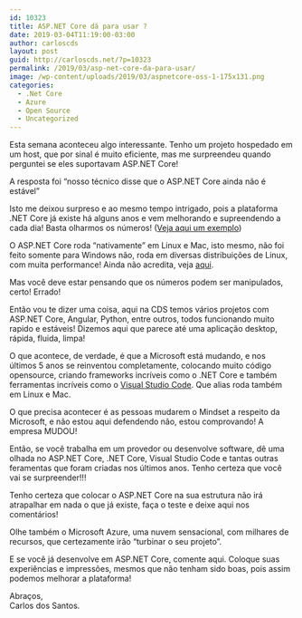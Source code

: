 ```yaml
---
id: 10323
title: ASP.NET Core dá para usar ?
date: 2019-03-04T11:19:00-03:00
author: carloscds
layout: post
guid: http://carloscds.net/?p=10323
permalink: /2019/03/asp-net-core-da-para-usar/
image: /wp-content/uploads/2019/03/aspnetcore-oss-1-175x131.png
categories:
  - .Net Core
  - Azure
  - Open Source
  - Uncategorized
---
```

Esta semana aconteceu algo interessante. Tenho um projeto hospedado em um host, que por sinal é muito eficiente, mas me surpreendeu quando perguntei se eles suportavam ASP.NET Core!

A resposta foi &#8220;nosso técnico disse que o ASP.NET Core ainda não é estável&#8221;

Isto me deixou surpreso e ao mesmo tempo intrigado, pois a plataforma .NET Core já existe há alguns anos e vem melhorando e supreendendo a cada dia! Basta olharmos os números! ([Veja aqui um exemplo](https://www.ageofascent.com/2019/02/04/asp-net-core-saturating-10gbe-at-7-million-requests-per-second/))

O ASP.NET Core roda &#8220;nativamente&#8221; em Linux e Mac, isto mesmo, não foi feito somente para Windows não, roda em diversas distribuições de Linux, com muita performance! Ainda não acredita, veja [aqui](https://dotnet.microsoft.com/download).

Mas você deve estar pensando que os números podem ser manipulados, certo! Errado!

Então vou te dizer uma coisa, aqui na CDS temos vários projetos com ASP.NET Core, Angular, Python, entre outros, todos funcionando muito rapido e estáveis! Dizemos aqui que parece até uma aplicação desktop, rápida, fluida, limpa!

O que acontece, de verdade, é que a Microsoft está mudando, e nos últimos 5 anos se reinventou completamente, colocando muito código opensource, criando frameworks incríveis como o .NET Core e também ferramentas incríveis como o [Visual Studio Code](https://code.visualstudio.com/download). Que alias roda também em Linux e Mac.

O que precisa acontecer é as pessoas mudarem o Mindset a respeito da Microsoft, e não estou aqui defendendo não, estou comprovando! A empresa MUDOU!

Então, se você trabalha em um provedor ou desenvolve software, dê uma olhada no ASP.NET Core, .NET Core, Visual Studio Code e tantas outras feramentas que foram criadas nos últimos anos. Tenho certeza que você vai se surpreender!!!

Tenho certeza que colocar o ASP.NET Core na sua estrutura não irá atrapalhar em nada o que já existe, faça o teste e deixe aqui nos comentários!

Olhe também o Microsoft Azure, uma nuvem sensacional, com milhares de recursos, que certezamente irão &#8220;turbinar o seu projeto&#8221;.

E se você já desenvolve em ASP.NET Core, comente aqui. Coloque suas experiências e impressões, mesmos que não tenham sido boas, pois assim podemos melhorar a plataforma!

Abraços,  
Carlos dos Santos.